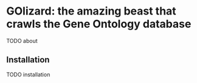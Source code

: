 # GOlizard: the amazing beast that crawls the Gene Ontology database

TODO about

## Installation

TODO installation

